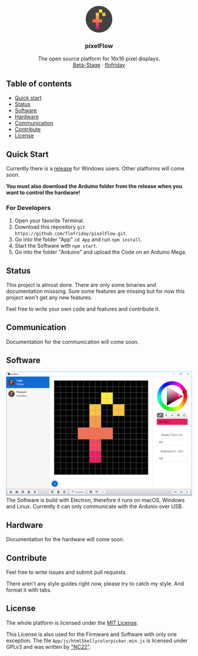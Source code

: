 <p align="center">
  <a>
    <img src="Images/logo.png" width=72 height=72>
  </a>

  <h3 align="center">pixelFlow</h3>

  <p align="center">
    The open source platform for 16x16 pixel displays.
    <br>
    <a href="#status">Beta-Stage</a>
    &middot;
    <a href="https://www.github.com/flofriday">flofriday</a>
  </p>
</p>


## Table of contents
- [Quick start](#quick-start)
- [Status](#status)
- [Software](#software)
- [Hardware](#hardware)
- [Communication](#communication)
- [Contribute](#contribute)
- [License](#license)

## Quick Start
Currently there is a [release](https://github.com/flofriday/pixelFlow/releases) for Windows users. Other platforms will come soon.

**You must also download the Arduino folder from the release when you want to control the hardware!**

### For Developers
1. Open your favorite Terminal.
2. Download this repository `git https://github.com/flofriday/pixelFlow.git`.
3. Go into the folder "App" `cd App` and run `npm install`.
4. Start the Software with `npm start`.
5. Go into the folder "Arduino" and upload the Code on an Arduino Mega.

## Status
This project is almost done. There are only some binaries and documentation misssing. Sure some features are missing but for now this project won't get any new features.

Feel free to write your own code and features and contribute it.

## Communication
Documentation for the communication will come soon.

## Software
!["Picture of Software"](Images/software.png)
The Software is build with Electron, therefore it runs on macOS, Windows and
Linux. Currently it can only communicate with the Ardunio over USB.

## Hardware
Documentation for the hardware will come soon.

## Contribute
Feel free to write issues and submit pull requests.

There aren't any style guides right now, please try to catch my style.
And format it with tabs.

## License
The whole platform is licensed under the [MIT License](LICENSE).

This License is also used for the Firmware and Software with only one exception.
The file `App/js/html5kellycolorpicker.min.js` is licensed under GPLv3 and was
written by ["NC22"](https://github.com/NC22/HTML5-Color-Picker).
